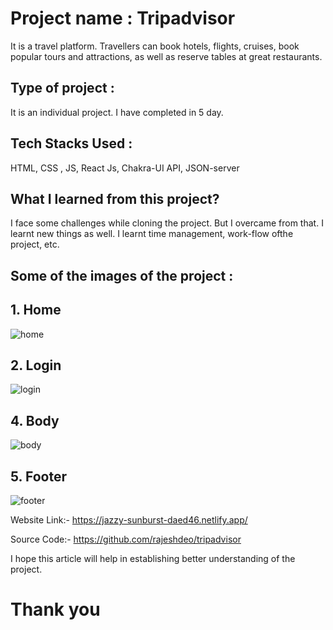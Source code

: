 # Project name : Tripadvisor
It is a travel platform. Travellers can book hotels, flights, cruises, book popular tours and attractions, as well as reserve tables at great restaurants.

## Type of project :
It is an individual project. I have completed in 5 day.

## Tech Stacks Used :

HTML, CSS , JS, React Js, Chakra-UI API, JSON-server

## What I learned from this project?

I face some challenges while cloning the project. But I overcame from that. I learnt new things as well.
I learnt time management, work-flow ofthe project, etc.

## Some of the images of the project :
## 1. Home

![home](https://user-images.githubusercontent.com/112768622/220416360-05204dc2-f47d-44f9-9990-967023190190.png)


## 2. Login


![login](https://user-images.githubusercontent.com/112768622/220416405-df315cd4-bd4c-45d8-855b-153815a8956b.png)



## 4. Body


![body](https://user-images.githubusercontent.com/112768622/220416445-18c7da2f-5dfb-48ee-a565-e5749b53c6d5.png)

## 5. Footer




![footer](https://user-images.githubusercontent.com/112768622/220416507-b08ba490-1c1f-43ab-af01-447652afea02.png)



Website Link:- https://jazzy-sunburst-daed46.netlify.app/


Source Code:- https://github.com/rajeshdeo/tripadvisor


I hope this article will help in establishing better understanding of the project.

# Thank you
